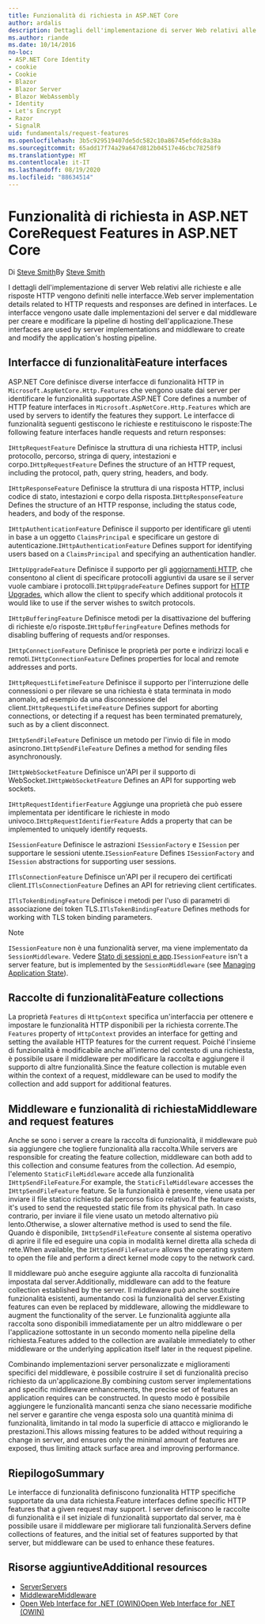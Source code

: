 ```yaml
---
title: Funzionalità di richiesta in ASP.NET Core
author: ardalis
description: Dettagli dell'implementazione di server Web relativi alle richieste e alle risposte HTTP definiti nelle interfacce per ASP.NET Core.
ms.author: riande
ms.date: 10/14/2016
no-loc:
- ASP.NET Core Identity
- cookie
- Cookie
- Blazor
- Blazor Server
- Blazor WebAssembly
- Identity
- Let's Encrypt
- Razor
- SignalR
uid: fundamentals/request-features
ms.openlocfilehash: 3b5c929519407de5dc582c10a86745efddc8a38a
ms.sourcegitcommit: 65add17f74a29a647d812b04517e46cbc78258f9
ms.translationtype: MT
ms.contentlocale: it-IT
ms.lasthandoff: 08/19/2020
ms.locfileid: "88634514"
---
```

# <a name="request-features-in-aspnet-core"></a><span data-ttu-id="ebd73-103">Funzionalità di richiesta in ASP.NET Core</span><span class="sxs-lookup"><span data-stu-id="ebd73-103">Request Features in ASP.NET Core</span></span>

<span data-ttu-id="ebd73-104">Di [Steve Smith](https://ardalis.com/)</span><span class="sxs-lookup"><span data-stu-id="ebd73-104">By [Steve Smith](https://ardalis.com/)</span></span>

<span data-ttu-id="ebd73-105">I dettagli dell'implementazione di server Web relativi alle richieste e alle risposte HTTP vengono definiti nelle interfacce.</span><span class="sxs-lookup"><span data-stu-id="ebd73-105">Web server implementation details related to HTTP requests and responses are defined in interfaces.</span></span> <span data-ttu-id="ebd73-106">Le interfacce vengono usate dalle implementazioni del server e dal middleware per creare e modificare la pipeline di hosting dell'applicazione.</span><span class="sxs-lookup"><span data-stu-id="ebd73-106">These interfaces are used by server implementations and middleware to create and modify the application's hosting pipeline.</span></span>

## <a name="feature-interfaces"></a><span data-ttu-id="ebd73-107">Interfacce di funzionalità</span><span class="sxs-lookup"><span data-stu-id="ebd73-107">Feature interfaces</span></span>

<span data-ttu-id="ebd73-108">ASP.NET Core definisce diverse interfacce di funzionalità HTTP in `Microsoft.AspNetCore.Http.Features` che vengono usate dai server per identificare le funzionalità supportate.</span><span class="sxs-lookup"><span data-stu-id="ebd73-108">ASP.NET Core defines a number of HTTP feature interfaces in `Microsoft.AspNetCore.Http.Features` which are used by servers to identify the features they support.</span></span> <span data-ttu-id="ebd73-109">Le interfacce di funzionalità seguenti gestiscono le richieste e restituiscono le risposte:</span><span class="sxs-lookup"><span data-stu-id="ebd73-109">The following feature interfaces handle requests and return responses:</span></span>

<span data-ttu-id="ebd73-110">`IHttpRequestFeature` Definisce la struttura di una richiesta HTTP, inclusi protocollo, percorso, stringa di query, intestazioni e corpo.</span><span class="sxs-lookup"><span data-stu-id="ebd73-110">`IHttpRequestFeature` Defines the structure of an HTTP request, including the protocol, path, query string, headers, and body.</span></span>

<span data-ttu-id="ebd73-111">`IHttpResponseFeature` Definisce la struttura di una risposta HTTP, inclusi codice di stato, intestazioni e corpo della risposta.</span><span class="sxs-lookup"><span data-stu-id="ebd73-111">`IHttpResponseFeature` Defines the structure of an HTTP response, including the status code, headers, and body of the response.</span></span>

<span data-ttu-id="ebd73-112">`IHttpAuthenticationFeature` Definisce il supporto per identificare gli utenti in base a un oggetto `ClaimsPrincipal` e specificare un gestore di autenticazione.</span><span class="sxs-lookup"><span data-stu-id="ebd73-112">`IHttpAuthenticationFeature` Defines support for identifying users based on a `ClaimsPrincipal` and specifying an authentication handler.</span></span>

<span data-ttu-id="ebd73-113">`IHttpUpgradeFeature` Definisce il supporto per gli [aggiornamenti HTTP](https://tools.ietf.org/html/rfc2616.html#section-14.42), che consentono al client di specificare protocolli aggiuntivi da usare se il server vuole cambiare i protocolli.</span><span class="sxs-lookup"><span data-stu-id="ebd73-113">`IHttpUpgradeFeature` Defines support for [HTTP Upgrades](https://tools.ietf.org/html/rfc2616.html#section-14.42), which allow the client to specify which additional protocols it would like to use if the server wishes to switch protocols.</span></span>

<span data-ttu-id="ebd73-114">`IHttpBufferingFeature` Definisce metodi per la disattivazione del buffering di richieste e/o risposte.</span><span class="sxs-lookup"><span data-stu-id="ebd73-114">`IHttpBufferingFeature` Defines methods for disabling buffering of requests and/or responses.</span></span>

<span data-ttu-id="ebd73-115">`IHttpConnectionFeature` Definisce le proprietà per porte e indirizzi locali e remoti.</span><span class="sxs-lookup"><span data-stu-id="ebd73-115">`IHttpConnectionFeature` Defines properties for local and remote addresses and ports.</span></span>

<span data-ttu-id="ebd73-116">`IHttpRequestLifetimeFeature` Definisce il supporto per l'interruzione delle connessioni o per rilevare se una richiesta è stata terminata in modo anomalo, ad esempio da una disconnessione del client.</span><span class="sxs-lookup"><span data-stu-id="ebd73-116">`IHttpRequestLifetimeFeature` Defines support for aborting connections, or detecting if a request has been terminated prematurely, such as by a client disconnect.</span></span>

<span data-ttu-id="ebd73-117">`IHttpSendFileFeature` Definisce un metodo per l'invio di file in modo asincrono.</span><span class="sxs-lookup"><span data-stu-id="ebd73-117">`IHttpSendFileFeature` Defines a method for sending files asynchronously.</span></span>

<span data-ttu-id="ebd73-118">`IHttpWebSocketFeature` Definisce un'API per il supporto di WebSocket.</span><span class="sxs-lookup"><span data-stu-id="ebd73-118">`IHttpWebSocketFeature` Defines an API for supporting web sockets.</span></span>

<span data-ttu-id="ebd73-119">`IHttpRequestIdentifierFeature` Aggiunge una proprietà che può essere implementata per identificare le richieste in modo univoco.</span><span class="sxs-lookup"><span data-stu-id="ebd73-119">`IHttpRequestIdentifierFeature` Adds a property that can be implemented to uniquely identify requests.</span></span>

<span data-ttu-id="ebd73-120">`ISessionFeature` Definisce le astrazioni `ISessionFactory` e `ISession` per supportare le sessioni utente.</span><span class="sxs-lookup"><span data-stu-id="ebd73-120">`ISessionFeature` Defines `ISessionFactory` and `ISession` abstractions for supporting user sessions.</span></span>

<span data-ttu-id="ebd73-121">`ITlsConnectionFeature` Definisce un'API per il recupero dei certificati client.</span><span class="sxs-lookup"><span data-stu-id="ebd73-121">`ITlsConnectionFeature` Defines an API for retrieving client certificates.</span></span>

<span data-ttu-id="ebd73-122">`ITlsTokenBindingFeature` Definisce i metodi per l'uso di parametri di associazione dei token TLS.</span><span class="sxs-lookup"><span data-stu-id="ebd73-122">`ITlsTokenBindingFeature` Defines methods for working with TLS token binding parameters.</span></span>

> [!NOTE]
> <span data-ttu-id="ebd73-123">`ISessionFeature` non è una funzionalità server, ma viene implementato da `SessionMiddleware`. Vedere [Stato di sessioni e app](app-state.md).</span><span class="sxs-lookup"><span data-stu-id="ebd73-123">`ISessionFeature` isn't a server feature, but is implemented by the `SessionMiddleware` (see [Managing Application State](app-state.md)).</span></span>

## <a name="feature-collections"></a><span data-ttu-id="ebd73-124">Raccolte di funzionalità</span><span class="sxs-lookup"><span data-stu-id="ebd73-124">Feature collections</span></span>

<span data-ttu-id="ebd73-125">La proprietà `Features` di `HttpContext` specifica un'interfaccia per ottenere e impostare le funzionalità HTTP disponibili per la richiesta corrente.</span><span class="sxs-lookup"><span data-stu-id="ebd73-125">The `Features` property of `HttpContext` provides an interface for getting and setting the available HTTP features for the current request.</span></span> <span data-ttu-id="ebd73-126">Poiché l'insieme di funzionalità è modificabile anche all'interno del contesto di una richiesta, è possibile usare il middleware per modificare la raccolta e aggiungere il supporto di altre funzionalità.</span><span class="sxs-lookup"><span data-stu-id="ebd73-126">Since the feature collection is mutable even within the context of a request, middleware can be used to modify the collection and add support for additional features.</span></span>

## <a name="middleware-and-request-features"></a><span data-ttu-id="ebd73-127">Middleware e funzionalità di richiesta</span><span class="sxs-lookup"><span data-stu-id="ebd73-127">Middleware and request features</span></span>

<span data-ttu-id="ebd73-128">Anche se sono i server a creare la raccolta di funzionalità, il middleware può sia aggiungere che togliere funzionalità alla raccolta.</span><span class="sxs-lookup"><span data-stu-id="ebd73-128">While servers are responsible for creating the feature collection, middleware can both add to this collection and consume features from the collection.</span></span> <span data-ttu-id="ebd73-129">Ad esempio, l'elemento `StaticFileMiddleware` accede alla funzionalità `IHttpSendFileFeature`.</span><span class="sxs-lookup"><span data-stu-id="ebd73-129">For example, the `StaticFileMiddleware` accesses the `IHttpSendFileFeature` feature.</span></span> <span data-ttu-id="ebd73-130">Se la funzionalità è presente, viene usata per inviare il file statico richiesto dal percorso fisico relativo.</span><span class="sxs-lookup"><span data-stu-id="ebd73-130">If the feature exists, it's used to send the requested static file from its physical path.</span></span> <span data-ttu-id="ebd73-131">In caso contrario, per inviare il file viene usato un metodo alternativo più lento.</span><span class="sxs-lookup"><span data-stu-id="ebd73-131">Otherwise, a slower alternative method is used to send the file.</span></span> <span data-ttu-id="ebd73-132">Quando è disponibile, `IHttpSendFileFeature` consente al sistema operativo di aprire il file ed eseguire una copia in modalità kernel diretta alla scheda di rete.</span><span class="sxs-lookup"><span data-stu-id="ebd73-132">When available, the `IHttpSendFileFeature` allows the operating system to open the file and perform a direct kernel mode copy to the network card.</span></span>

<span data-ttu-id="ebd73-133">Il middleware può anche eseguire aggiunte alla raccolta di funzionalità impostata dal server.</span><span class="sxs-lookup"><span data-stu-id="ebd73-133">Additionally, middleware can add to the feature collection established by the server.</span></span> <span data-ttu-id="ebd73-134">Il middleware può anche sostituire funzionalità esistenti, aumentando così la funzionalità del server.</span><span class="sxs-lookup"><span data-stu-id="ebd73-134">Existing features can even be replaced by middleware, allowing the middleware to augment the functionality of the server.</span></span> <span data-ttu-id="ebd73-135">Le funzionalità aggiunte alla raccolta sono disponibili immediatamente per un altro middleware o per l'applicazione sottostante in un secondo momento nella pipeline della richiesta.</span><span class="sxs-lookup"><span data-stu-id="ebd73-135">Features added to the collection are available immediately to other middleware or the underlying application itself later in the request pipeline.</span></span>

<span data-ttu-id="ebd73-136">Combinando implementazioni server personalizzate e miglioramenti specifici del middleware, è possibile costruire il set di funzionalità preciso richiesto da un'applicazione.</span><span class="sxs-lookup"><span data-stu-id="ebd73-136">By combining custom server implementations and specific middleware enhancements, the precise set of features an application requires can be constructed.</span></span> <span data-ttu-id="ebd73-137">In questo modo è possibile aggiungere le funzionalità mancanti senza che siano necessarie modifiche nel server e garantire che venga esposta solo una quantità minima di funzionalità, limitando in tal modo la superficie di attacco e migliorando le prestazioni.</span><span class="sxs-lookup"><span data-stu-id="ebd73-137">This allows missing features to be added without requiring a change in server, and ensures only the minimal amount of features are exposed, thus limiting attack surface area and improving performance.</span></span>

## <a name="summary"></a><span data-ttu-id="ebd73-138">Riepilogo</span><span class="sxs-lookup"><span data-stu-id="ebd73-138">Summary</span></span>

<span data-ttu-id="ebd73-139">Le interfacce di funzionalità definiscono funzionalità HTTP specifiche supportate da una data richiesta.</span><span class="sxs-lookup"><span data-stu-id="ebd73-139">Feature interfaces define specific HTTP features that a given request may support.</span></span> <span data-ttu-id="ebd73-140">I server definiscono le raccolte di funzionalità e il set iniziale di funzionalità supportato dal server, ma è possibile usare il middleware per migliorare tali funzionalità.</span><span class="sxs-lookup"><span data-stu-id="ebd73-140">Servers define collections of features, and the initial set of features supported by that server, but middleware can be used to enhance these features.</span></span>

## <a name="additional-resources"></a><span data-ttu-id="ebd73-141">Risorse aggiuntive</span><span class="sxs-lookup"><span data-stu-id="ebd73-141">Additional resources</span></span>

* [<span data-ttu-id="ebd73-142">Server</span><span class="sxs-lookup"><span data-stu-id="ebd73-142">Servers</span></span>](xref:fundamentals/servers/index)
* [<span data-ttu-id="ebd73-143">Middleware</span><span class="sxs-lookup"><span data-stu-id="ebd73-143">Middleware</span></span>](xref:fundamentals/middleware/index)
* [<span data-ttu-id="ebd73-144">Open Web Interface for .NET (OWIN)</span><span class="sxs-lookup"><span data-stu-id="ebd73-144">Open Web Interface for .NET (OWIN)</span></span>](xref:fundamentals/owin)
